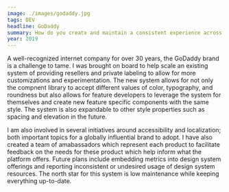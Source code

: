 ```yaml
---
image: ./images/godaddy.jpg
tags: DEV
headline: GoDaddy
summary: How do you create and maintain a consistent experience across a global brand which needs to be accessible, localized, and performant across several brands? GoDaddy has more challenges than I could have imagined when I started my journey in design systems.
year: 2019
---
```

A well-recognized internet company for over 30 years, the GoDaddy brand is a challenge to tame. I was brought on board to help scale an existing system of providing resellers and private labeling to allow for more customizations and experimentation. The new system allows for not only the compnent library to accept different values of color, typography, and roundness but also allows for feature developers to leverage the system for themselves and create new feature specific components with the same style. The system is also expandable to other style properties such as spacing and elevation in the future.

I am also involved in several initiatives around accessibility and localization; both important topics for a globally influential brand to adopt. I have also created a team of amabassadors which represent each product to facilitate feedback on the needs for these product which help inform what the platform offers. Future plans include embedding metrics into design system offerings and reporting inconsistent or undesired usage of design system resources. The north star for this system is low maintenance while keeping everything up-to-date.